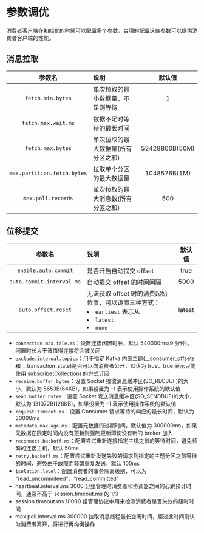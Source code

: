 # 参数调优
消费者客户端在初始化的时候可以配置多个参数，合理的配置这些参数可以提供消费者客户端的性能。

## 消息拉取
|参数名|说明|默认值|
|:-----:|:-----|:-----:|
|`fetch.min.bytes`|单次拉取的最小数据量，不足则等待|1|
|`fetch.max.wait.ms`|数据不足时等待的最长时间||
|`fetch.max.bytes`|单次拉取的最大数据量(所有分区之和)|52428800B(50M)|
|`max.partition.fetch.bytes`|拉取单个分区的最大数据量|1048576B(1M)|
|`max.poll.records`|单次拉取的最大消息数(所有分区之和)|500|

## 位移提交
|参数名|说明|默认值|
|:-----:|:-----|:-----:|
|`enable.auto.commit`| 是否开启自动提交 offset | true|
|`auto.commit.interval.ms`|自动提交 offset 的时间间隔|5000|
|`auto.offset.reset`|无法获取 offset 时的消费起始位置，可以设置三种方式：<li>`earliest` 表示从</li><li>`latest`</li><li>`none`</li>| latest|




- ```connection.max.idle.ms```：设置连接闲置时长，默认 540000ms(9 分钟)。闲置时长大于该值得连接将会被关闭
- ```exclude.internal.topics```：用于指定 Kafka 内部主题(__consumer_offsets 和 __transaction_state)是否可以向消费者公开，默认为 true，true 表示只能使用 subscribe(Collection) 的方式订阅
- ```receive.buffer.bytes```：设置 Socket 接收消息缓冲区(SO_RECBUF)的大小，默认为 5653B(64KB)，如果设置为 -1 表示使用操作系统的默认值
- ```send.buffer.bytes```：设置 Socket 发送消息缓冲区(SO_SENDBUF)的大小，默认为 131072B(128KB)，如果设置为 -1 表示使用操作系统的默认值
- ```request.timeout.ms```：设置 Consumer 请求等待的响应的最长时间，默认为 30000ms
- ```metadata.max.age.ms```：配置元数据的过期时间，默认值为 300000ms，如果元数据在限定时间内没有更新则强制更新即使没有新的 broker 加入
- ```reconnect.backoff.ms```：配置尝试重新连接指定主机之前的等待时间，避免频繁的连接主机，默认 50ms
- ```retry.backoff.ms```：配置尝试重新发送失败的请求到指定的主题分区之前等待的时间，避免由于故障而频繁重复发送，默认 100ms
- ```isolation.level```：配置消费者的事务隔离级别，可以为 "read_uncommiteed"，"read_committed"
- heartbeat.interval.ms  3000  分组管理时消费者和协调器之间的心跳预计时间，通常不高于 session.timeout.ms 的 1/3  
- session.timeout.ms  10000  组管理协议中用来检测消费者是否失效的超时时间  
- max.poll.interval.ms  300000  拉取消息线程最长空闲时间，超过此时间则认为消费者离开，将进行再均衡操作  
